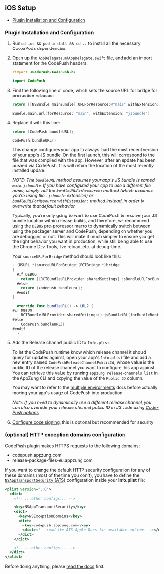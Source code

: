 ## iOS Setup

* [Plugin Installation and Configuration](#plugin-installation-and-configuration)

### Plugin Installation and Configuration

1. Run `cd ios && pod install && cd ..` to install all the necessary CocoaPods dependencies.

2. Open up the `AppDelegate.m`/`AppDelegate.swift` file, and add an import statement for the CodePush headers:

   ```objective-c
   #import <CodePush/CodePush.h>
   ```
   
   ```swift
   import CodePush
   ```

3. Find the following line of code, which sets the source URL for bridge for production releases:

   ```objective-c
   return [[NSBundle mainBundle] URLForResource:@"main" withExtension:@"jsbundle"];
   ```
   
   ```swift
   Bundle.main.url(forResource: "main", withExtension: "jsbundle")
   ```

4. Replace it with this line:
   
   ```objective-c
   return [CodePush bundleURL];
   ```
   
   ```swift
   CodePush.bundleURL()
   ```

   This change configures your app to always load the most recent version of your app's JS bundle. On the first launch, this will correspond to the file that was compiled with the app. However, after an update has been pushed via CodePush, this will return the location of the most recently installed update.
  
   *NOTE: The `bundleURL` method assumes your app's JS bundle is named `main.jsbundle`. If you have configured your app to use a different file name, simply call the `bundleURLForResource:` method (which assumes you're using the `.jsbundle` extension) or `bundleURLForResource:withExtension:` method instead, in order to overwrite that default behavior*

   Typically, you're only going to want to use CodePush to resolve your JS bundle location within release builds, and therefore, we recommend using the `DEBUG` pre-processor macro to dynamically switch between using the packager server and CodePush, depending on whether you are debugging or not. This will make it much simpler to ensure you get the right behavior you want in production, while still being able to use the Chrome Dev Tools, live reload, etc. at debug-time.

   Your `sourceURLForBridge` method should look like this:

   ```objective-c
   - (NSURL *)sourceURLForBridge:(RCTBridge *)bridge
   {
     #if DEBUG
       return [[RCTBundleURLProvider sharedSettings] jsBundleURLForBundleRoot:@"index"];
     #else
       return [CodePush bundleURL];
     #endif
   }
   ```
   
   ```swift
     override func bundleURL() -> URL? {
   #if DEBUG
       RCTBundleURLProvider.sharedSettings().jsBundleURL(forBundleRoot: "index")
   #else
       CodePush.bundleURL()
   #endif
     }
   ```

5. Add the Release channel public ID to `Info.plist`:

   To let the CodePush runtime know which release channel it should query for updates against, open your app's `Info.plist` file and add a new entry named `CodePushReleaseChannelPublicId`, whose value is the public ID of the release channel you want to configure this app against. You can retrieve this value by running `appzung release-channels list` in the AppZung CLI and copying the value of the `Public ID` column.

   You may want to refer to the [multiple environments](./advanced-usage.md#multiple-environments) docs before actually moving your app's usage of CodePush into production.

   *Note: If you need to dynamically use a different release channel, you can also override your release channel public ID in JS code using [Code-Push options](./api-js.md#CodePushOptions)*

6. [Configure code signing](./code-signing.md), this is optional but recommended for security

### (optional) HTTP exception domains configuration

CodePush plugin makes HTTPS requests to the following domains:

- codepush.appzung.com
- release-package-files-eu.appzung.com

If you want to change the default HTTP security configuration for any of these domains (most of the time you don't), you have to define the [`NSAppTransportSecurity` (ATS)][ats] configuration inside your __Info.plist__ file:

```xml
<plist version="1.0">
  <dict>
    <!-- ...other configs... -->

    <key>NSAppTransportSecurity</key>
    <dict>
      <key>NSExceptionDomains</key>
      <dict>
        <key>codepush.appzung.com</key>
        <dict><!-- read the ATS Apple Docs for available options --></dict>
      </dict>
    </dict>

    <!-- ...other configs... -->
  </dict>
</plist>
```

Before doing anything, please [read the docs][ats] first.

[ats]: https://developer.apple.com/library/content/documentation/General/Reference/InfoPlistKeyReference/Articles/CocoaKeys.html#//apple_ref/doc/uid/TP40009251-SW33
